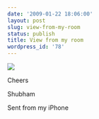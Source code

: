 ```yaml
---
date: '2009-01-22 18:06:00'
layout: post
slug: view-from-my-room
status: publish
title: View from my room
wordpress_id: '78'
---
```


[![](http://4.bp.blogspot.com/_BQ0a8k-GX20/SXhg9LHpaiI/AAAAAAAACHw/aZ6Mi8EY8kc/s320/photo-708441.jpg)](http://4.bp.blogspot.com/_BQ0a8k-GX20/SXhg9LHpaiI/AAAAAAAACHw/aZ6Mi8EY8kc/s1600-h/photo-708441.jpg)


  
Cheers
  
Shubham
  
Sent from my iPhone
